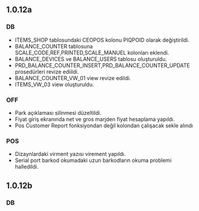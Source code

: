 ## 1.0.12a
### DB
- ITEMS_SHOP tablosundaki CEOPOS kolonu PIQPOID olarak değiştirildi.
- BALANCE_COUNTER tablosuna SCALE_CODE,REF,PRINTED,SCALE_MANUEL kolonları eklendi.
- BALANCE_DEVICES ve BALANCE_USERS tablosu oluşturuldu.
- PRD_BALANCE_COUNTER_INSERT,PRD_BALANCE_COUNTER_UPDATE prosedürleri revize ediildi.
- BALANCE_COUNTER_VW_01 view revize edildi.
- ITEMS_VW_03 view oluşturuldu.

### OFF
- Park açıklaması silinmesi düzeltildi.
- Fiyat giriş ekranında net ve gros marjden fiyat hesaplama yapıldı.
- Pos Customer Report fonksiyondan değil kolondan çalışacak sekle alındı

### POS
- Dizaynlardaki virment yazısı virement yapıldı.
- Serial port barkod okumadaki uzun barkodların okuma problemi halledildi.

## 1.0.12b
### DB
